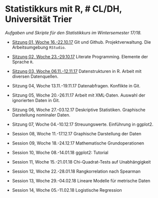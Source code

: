 # Statistikkurs mit R, # CL/DH, Universität Trier

_Aufgaben und Skripte für den Statistikkurs im Wintersemester 17/18._


- [Sitzung 01, Woche 16.-22.10.17](Session_01/readme.md)
  Git und Github. Projektverwaltung. Die Arbeitsumgebung `RStudio`.

- [Sitzung 02, Woche 23.-29.10.17](Session_02/readme.md)
  Literate Programming. Elemente der Sprache `R`.

- [Sitzung 03, Woche 06.11.-12.11.17](Session_03/readme.md)
  Datenstrukturen in R. Arbeit mit diversen Datenquellen.

- Sitzung 04, Woche 13.11.-19.11.17
  Datenabfragen. Konflikte in Git.

- Sitzung 05, Woche 20.-26.11.17
  Arbeit mit XML-Daten. Auswahl der ignorierten Daten in Git.

- Sitzung 06, Woche 27.-03.12.17
  Deskriptive Statistiken. Graphische Darstellung nominaler Daten.

- Sitzung 07, Woche 04.-10.12.17
  Streuungswerte. Einführung in ggplot2.

- Session 08, Woche 11.-17.12.17
  Graphische Darstellung der Daten

- Session 09, Woche 18.-24.12.17
  Mathematische Grundoperationen

- Session 10, Woche 08.-14.01.18
  ggplot2: Tutorial

- Session 11, Woche 15.-21.01.18
  Chi-Quadrat-Tests auf Unabhängigkeit

- Session 12, Woche 22.-28.01.18
  Rangkorrelation nach Spearman

- Session 13, Woche 29.-04.02.18
  Lineare Modelle für metrische Daten

- Session 14, Woche 05.-11.02.18
  Logistische Regression
